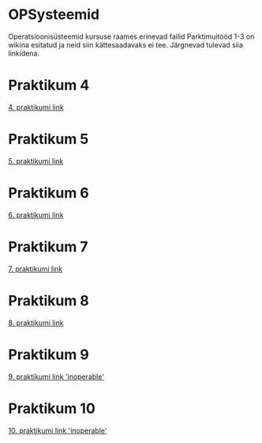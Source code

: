 # OPSysteemid
Operatsioonisüsteemid kursuse raames erinevad failid
Parktimuitööd 1-3 on wikina esitatud ja neid siin kättesaadavaks ei tee. Järgnevad tulevad siia linkidena.
# Praktikum 4
[4. praktikumi link](https://github.com/wkraam/OPSysteemid/blob/main/Praktikum4.md)
# Praktikum 5
[5. praktikumi link](https://github.com/wkraam/OPSysteemid/blob/main/Praktikum5.md)
# Praktikum 6
[6. praktikumi link](https://github.com/wkraam/OPSysteemid/blob/19946b74d423edb1e99b2e984e151d83919592b4/Praktikum6.md)
# Praktikum 7
[7. praktikumi link](https://github.com/wkraam/OPSysteemid/blob/09f878d0b5aa1cfc969efd3b5f595f9fa8a362f2/Praktikum7.md)
# Praktikum 8
[8. praktikumi link](https://github.com/wkraam/OPSysteemid/blob/9bee4bf13c71126e831b4d24db6ad6c2f972fa2c/Praktikum8.md)
# Praktikum 9
[9. praktikumi link 'inoperable'](#)
# Praktikum 10
[10. praktikumi link 'inoperable'](#)
